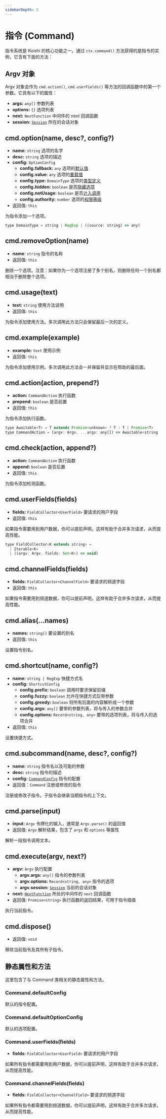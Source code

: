 ```yaml
---
sidebarDepth: 2
---
```


# 指令 (Command)

指令系统是 Koishi 的核心功能之一。通过 `ctx.command()` 方法获得的是指令的实例，它含有下面的方法：

## Argv 对象

Argv 对象会作为 `cmd.action()`, `cmd.userFields()` 等方法的回调函数中的第一个参数。它具有以下的属性：

- **args:** `any[]` 参数列表
- **options:** `{}` 选项列表
- **next:** `NextFunction` 中间件的 next 回调函数
- **session:** [`Session`](./session.md) 所在的会话对象

## cmd.option(name, desc?, config?)

- **name:** `string` 选项的名字
- **desc:** `string` 选项的描述
- **config:** `OptionConfig`
  - **config.fallback:** `any` 选项的[默认值](../guide/command.md#选项的默认值)
  - **config.value:** `any` 选项的[重载值](../guide/command.md#选项的重载)
  - **config.type:** `DomainType` 选项的[类型定义](../guide/command.md#选项的临时类型)
  - **config.hidden:** `boolean` 是否[隐藏选项](../guide/help.md#隐藏指令和选项)
  - **config.notUsage:** `boolean` 是否[计入调用](../guide/manage.md#指令调用管理)
  - **config.authority:** `number` 选项的[权限等级](../guide/manage.md#设置调用权限)
- 返回值: `this`

为指令添加一个选项。

```js
type DomainType = string | RegExp | ((source: string) => any)
```

## cmd.removeOption(name)

- **name**: `string` 指令的名称
- 返回值: `this`

删除一个选项。注意：如果你为一个选项注册了多个别名，则删除任何一个别名都相当于删除整个选项。

## cmd.usage(text)

- **text:** `string` 使用方法说明
- 返回值: `this`

为指令添加使用方法。多次调用此方法只会保留最后一次的定义。

## cmd.example(example)

- **example:** `text` 使用示例
- 返回值: `this`

为指令添加使用示例。多次调用此方法会一并保留并显示在帮助的最后面。

## cmd.action(action, prepend?)

- **action:** `CommandAction` 执行函数
- **prepend:** `boolean` 是否前置
- 返回值: `this`

为指令添加执行函数。

```js
type Awaitable<T> = T extends Promise<unknown> ? T : T | Promise<T>
type CommandAction = (argv: Argv, ...args: any[]) => Awaitable<string | void>
```

## cmd.check(action, append?)

- **action:** `CommandAction` 执行函数
- **append:** `boolean` 是否后置
- 返回值: `this`

为指令添加检测函数。

## cmd.userFields(fields)

- **fields:** `FieldCollector<UserField>` 要请求的用户字段
- 返回值: `this`

如果指令需要用到用户数据，你可以提前声明，这样有助于合并多次请求，从而提高性能。

```js
type FieldCollector<K extends string> =
  | Iterable<K>
  | ((argv: Argv, fields: Set<K>) => void)
```

## cmd.channelFields(fields)

- **fields:** `FieldCollector<ChannelField>` 要请求的频道字段
- 返回值: `this`

如果指令需要用到频道数据，你可以提前声明，这样有助于合并多次请求，从而提高性能。

## cmd.alias(...names)

- **names:** `string[]` 要设置的别名
- 返回值: `this`

设置指令别名。

## cmd.shortcut(name, config?)

- **name:** `string | RegExp` 快捷方式名
- **config:** `ShortcutConfig`
  - **config.prefix:** `boolean` 调用时要求保留前缀
  - **config.fuzzy:** `boolean` 允许在快捷方式后带参数
  - **config.greedy:** `boolean` 将所有后面的内容解析成一个参数
  - **config.args:** `any[]` 要带的参数列表，将与传入的参数合并
  - **config.options:** `Record<string, any>` 要带的选项列表，将与传入的选项合并
- 返回值: `this`

设置快捷方式。

## cmd.subcommand(name, desc?, config?)

- **name:** `string` 指令名以及可能的参数
- **desc:** `string` 指令的描述
- **config:** [`CommandConfig`](./context.md#ctx-command) 指令的配置
- 返回值：`Command` 注册或修改的指令

注册或修改子指令。子指令会继承当期指令的上下文。

## cmd.parse(input)

- **input:** `Argv` 令牌化的输入，通常是 `Argv.parse()` 的返回值
- 返回值: `Argv` 解析结果，包含了 `args` 和 `options` 等属性

解析一段指令调用文本。

## cmd.execute(argv, next?)

- **argv:** `Argv` 执行配置
  - **argv.args:** `any[]` 指令的参数列表
  - **argv.options:** `Record<string, any>` 指令的选项
  - **argv.session:** [`Session`](./session.md) 当前的会话对象
- **next:** [`NextFunction`](../guide/message.md#使用中间件) 所处的中间件的 `next` 回调函数
- 返回值: `Promise<string>` 执行函数的返回结果，可用于指令插值

执行当前指令。

## cmd.dispose()

- 返回值: `void`

移除当前指令及其所有子指令。

## 静态属性和方法

这里包含了与 Command 类相关的静态属性和方法。

### Command.defaultConfig

默认的指令配置。

### Command.defaultOptionConfig

默认的选项配置。

### Command.userFields(fields)

- **fields:** `FieldCollector<UserField>` 要请求的用户字段

如果所有指令都需要用到用户数据，你可以提前声明，这样有助于合并多次请求，从而提高性能。

### Command.channelFields(fields)

- **fields:** `FieldCollector<ChannelField>` 要请求的频道字段

如果所有指令都需要用到频道数据，你可以提前声明，这样有助于合并多次请求，从而提高性能。
